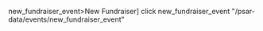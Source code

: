 new_fundraiser_event>New Fundraiser]
click new_fundraiser_event "/psar-data/events/new_fundraiser_event"
